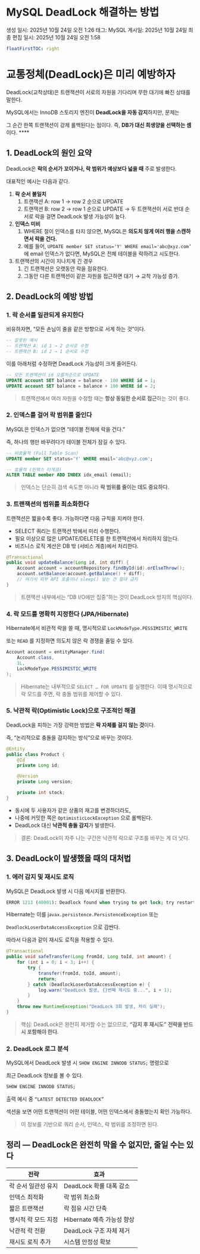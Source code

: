 # MySQL DeadLock 해결하는 방법

생성 일시: 2025년 10월 24일 오전 1:26
태그: MySQL
게시일: 2025년 10월 24일
최종 편집 일시: 2025년 10월 24일 오전 1:58

```yaml
floatFirstTOC: right
```

# 교통정체(DeadLock)은 미리 예방하자

DeadLock(교착상태)은 트랜잭션이 서로의 자원을 기다리며 무한 대기에 빠진 상태를 말한다.

MySQL에서는 InnoDB 스토리지 엔진이 **DeadLock을 자동 감지**하지만, 문제는

그 순간 한쪽 트랜잭션이 강제 롤백된다는 점이다. 즉, **DB가 대신 희생양을 선택하는 셈**이다.  ****

## 1. DeadLock의 원인 요약

DeadLock은 **락의 순서가 꼬이거나, 락 범위가 예상보다 넓을 때** 주로 발생한다.

대표적인 예시는 다음과 같다.

1. **락 순서 불일치**
    1. 트랜잭션 A: row 1 → row 2 순으로 UPDATE
    2. 트랜잭션 B: row 2 → row 1 순으로 UPDATE
    → 두 트랜잭션이 서로 반대 순서로 락을 걸면 DeadLock 발생 가능성이 높다.
2. **인덱스 미비**
    1. WHERE 절이 인덱스를 타지 않으면, MySQL은 **의도치 않게 여러 행을 스캔하면서 락을 건다.**
    2. 예를 들어, `UPDATE member SET status='Y' WHERE email='abc@xyz.com’` 에
    email 인덱스가 없다면, MySQL은 전체 테이블을 락하려고 시도한다.
3. 트랜잭션의 시간이 지나치게 긴 경우
    1. 긴 트랜잭션은 오랫동안 락을 점유한다.
    2. 그동안 다른 트랜잭션이 같은 자원을 접근하면 대기 → 교착 가능성 증가.

## 2. DeadLock의 예방 방법

### 1. 락 순서를 일관되게 유지한다

비유하자면, “모든 손님이 줄을 같은 방향으로 서게 하는 것”이다.

```sql
-- 잘못된 예시
-- 트랜잭션 A: id 1 → 2 순서로 수정
-- 트랜잭션 B: id 2 → 1 순서로 수정
```

이를 아래처럼 수정하면 DeadLock 가능성이 크게 줄어든다.

```sql
-- 모든 트랜잭션이 id 오름차순으로 UPDATE
UPDATE account SET balance = balance - 100 WHERE id = 1;
UPDATE account SET balance = balance + 100 WHERE id = 2;
```

> 트랜잭션에서 여러 자원을 수정할 때는 **항상 동일한 순서로 접근**하는 것이 좋다.
> 

### 2. 인덱스를 걸어 락 범위를 줄인다

MySQL은 인덱스가 없으면 “테이블 전체에 락을 건다.”

즉, 하나의 행만 바꾸려다가 테이블 전체가 잠길 수 있다.

```sql
-- 비효율적 (Full Table Scan)
UPDATE member SET status='Y' WHERE email='abc@xyz.com';

-- 효율적 (인덱스 타게끔)
ALTER TABLE member ADD INDEX idx_email (email);
```

> 인덱스는 단순히 검색 속도뿐 아니라 **락 범위를 줄이는 데도 중요하다.**
> 

### 3. 트랜잭션의 범위를 최소화한다

트랜잭션은 짧을수록 좋다. 가능하다면 다음 규칙을 지켜야 한다.

- SELECT 쿼리는 트랜잭션 밖에서 미리 수행한다.
- 필요 이상으로 많은 UPDATE/DELETE를 한 트랜잭션에서 처리하지 않는다.
- 비즈니스 로직 계산은 DB 밖 (서비스 계층)에서 처리한다.

```java
@Transactional
public void updateBalance(Long id, int diff) {
    Account account = accountRepository.findById(id).orElseThrow();
    account.setBalance(account.getBalance() + diff);
    // 여기서 외부 API 호출이나 sleep() 넣는 건 절대 금지
}
```

> 트랜잭션 내부에서는 “DB I/O에만 집중”하는 것이 DeadLock 방지의 핵심이다.
> 

### 4. 락 모드를 명확히 지정한다 (JPA/Hibernate)

Hibernate에서 비관적 락을 쓸 때, 명시적으로 `LockModeType.PESSIMISTIC_WRITE` 

또는 `READ` 를 지정하면 의도치 않은 락 경쟁을 줄일 수 있다.

```java
Account account = entityManager.find(
    Account.class,
    1L,
    LockModeType.PESSIMISTIC_WRITE
);
```

> Hibernate는 내부적으로 `SELECT … FOR UPDATE` 를 실행한다.
이때 명시적으로 락 모드를 주면, 락 충돌 범위를 제어할 수 있다.
> 

### 5. 낙관적 락(Optimistic Lock)으로 구조적인 해결

DeadLock을 피하는 가장 강력한 방법은 **락 자체를 걸지 않는 것**이다.

즉, “논리적으로 충돌을 감지하는 방식”으로 바꾸는 것이다.

```java
@Entity
public class Product {
    @Id
    private Long id;

    @Version
    private Long version;

    private int stock;
}
```

- 동시에 두 사용자가 같은 상품의 재고를 변경하더라도,
- 나중에 커밋한 쪽은 `OptimisticLockException` 으로 롤백된다.
- DeadLock 대신 **낙관적 충돌 감지**가 발생한다.

> 결론: DeadLock이 자주 나는 구간은 낙관적 락으로 구조를 바꾸는 게 더 낫다.
> 

## 3. DeadLock이 발생했을 때의 대처법

### 1. 에러 감지 및 재시도 로직

MySQL은 DeadLock 발생 시 다음 메시지를 반환한다.

```sql
ERROR 1213 (40001): Deadlock found when trying to get lock; try restarting transaction
```

Hibernate는 이를 j`avax.persistence.PersistenceException` 또는

`DeadlockLoserDataAccessException` 으로 감싼다.

따라서 다음과 같이 재시도 로직을 적용할 수 있다.

```java
@Transactional
public void safeTransfer(Long fromId, Long toId, int amount) {
    for (int i = 0; i < 3; i++) {
        try {
            transfer(fromId, toId, amount);
            return;
        } catch (DeadlockLoserDataAccessException e) {
            log.warn("DeadLock 발생, {}번째 재시도 중...", i + 1);
        }
    }
    throw new RuntimeException("DeadLock 3회 발생, 처리 실패");
}
```

> 핵심: DeadLock은 완전히 제거할 수는 없으므로, **“감지 후 재시도”** **전략을 반드시 포함해야 한다.**
> 

### 2. DeadLock 로그 분석

MySQL에서 DeadLock 발생 시 `SHOW ENGINE INNODB STATUS;` 명령으로

최근 DeadLock 정보를 볼 수 있다.

```sql
SHOW ENGINE INNODB STATUS;
```

출력 예시 중 `“LATEST DETECTED DEADLOCK”` 

섹션을 보면 어떤 트랜잭션이 어떤 테이블, 어떤 인덱스에서 충돌했는지 확인 가능하다.

> 이 정보를 기반으로 쿼리 순서, 인덱스, 락 범위를 조정하면 된다.
> 

## 정리 — DeadLock은 완전히 막을 수 없지만, 줄일 수는 있다

| 전략 | 효과 |
| --- | --- |
| 락 순서 일관성 유지 | DeadLock 확률 대폭 감소 |
| 인덱스 최적화 | 락 범위 최소화 |
| 짧은 트랜잭션 | 락 점유 시간 단축 |
| 명시적 락 모드 지정 | Hibernate 예측 가능성 향상 |
| 낙관적 락 전환 | DeadLock 구조 자체 제거 |
| 재시도 로직 추가 | 시스템 안정성 확보 |